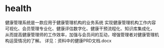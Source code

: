 # health
健康管理系统是一款应用于健康管理机构的业务系统
实现健康管理机构工作内容 可视化、会员管理专业化、健康评估数字化、健康干预流程化、知识库集成化，
从而提高健康管理师的工作效率，加强与会员间的互动，增强管理者对健康管理机构运营情况的了解。 
详见：资料中的健康PRD文档.docx
